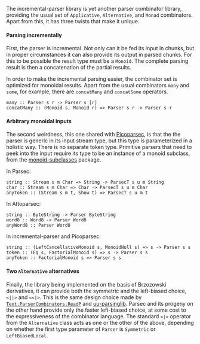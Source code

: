 The incremental-parser library is yet another parser combinator library, providing the usual set of `Applicative`,
`Alternative`, and `Monad` combinators. Apart from this, it has three twists that make it unique.

#### Parsing incrementally

First, the parser is incremental. Not only can it be fed its input in chunks, but in proper circumstances it can also
provide its output in parsed chunks. For this to be possible the result type must be a `Monoid`. The complete parsing
result is then a concatenation of the partial results.

In order to make the incremental parsing easier, the combinator set is optimized for monoidal results. Apart from the
usual combinators `many` and `some`, for example, there are `concatMany` and `concatSome` operators.

    many :: Parser s r -> Parser s [r]
    concatMany :: (Monoid s, Monoid r) => Parser s r -> Parser s r

#### Arbitrary monoidal inputs

The second weirdness, this one shared with [Picoparsec](http://hackage.haskell.org/package/picoparsec), is that the the
parser is generic in its input stream type, but this type is parameterized in a holistic way. There is no separate token
type. Primitive parsers that need to peek into the input require its type to be an instance of a monoid subclass, from
the [monoid-subclasses](http://hackage.haskell.org/package/monoid-subclasses) package.

In Parsec:

    string :: Stream s m Char => String -> ParsecT s u m String
    char :: Stream s m Char => Char -> ParsecT s u m Char
    anyToken :: (Stream s m t, Show t) => ParsecT s u m t

In Attoparsec:

    string :: ByteString -> Parser ByteString
    word8 :: Word8 -> Parser Word8
    anyWord8 :: Parser Word8

In incremental-parser and Picoparsec:

    string :: (LeftCancellativeMonoid s, MonoidNull s) => s -> Parser s s
    token :: (Eq s, FactorialMonoid s) => s -> Parser s s
    anyToken :: FactorialMonoid s => Parser s s

#### Two `Alternative` alternatives

Finally, the library being implemented on the basis of Brzozowski derivatives, it can provide both the symmetric and the
left-biased choice, `<||>` and `<<|>`. This is the same design choice made by
[`Text.ParserCombinators.ReadP`](http://hackage.haskell.org/package/base/docs/Text-ParserCombinators-ReadP.html#g:2) and
[uu-parsinglib](http://hackage.haskell.org/package/uu-parsinglib). Parsec and its progeny on the other hand provide only
the faster left-biased choice, at some cost to the expressiveness of the combinator language. The standard `<|>`
operator from the `Alternative` class acts as one or the other of the above, depending on whether the first type
parameter of `Parser` is `Symmetric` or `LeftBiasedLocal`.
